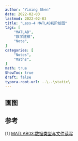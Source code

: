 ```yaml
---
author: "Yiming Shen"
date: 2022-02-03
lastmod: 2022-02-03
title: "Less-4 MATLAB初阶绘图"
tags: [
    "MATLAB",
    "数学建模",
    "Note",
]
categories: [
    "Notes", 
    "Maths",
]
math: true
ShowToc: true
draft: false
typora-root-url: ..\..\static\
---
```


## 画图




## 参考

[1] [MATLAB03:数据类型与文件读写](https://blog.csdn.net/ncepu_Chen/article/details/103065580)
